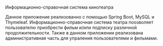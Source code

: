 Информационно-справочная система кинотеатра

Данное приложение реализованно с помощью Spring Boot, MySQL и Thymeleaf. Информационно-справочная система театра поозволяет пользователю приобрести фильм и/или подписку различной продолжительности.
Также в данном приложении реализована административная часть для упраления пользователями и фильмами.
